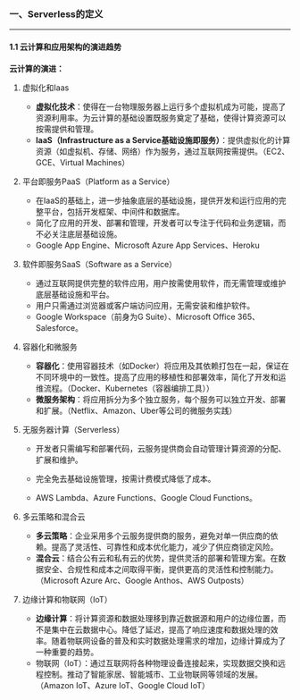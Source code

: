 ### 一、Serverless的定义

---

#### 1.1 云计算和应用架构的演进趋势

**云计算的演进：**

1. 虚拟化和Iaas

   - **虚拟化技术**：使得在一台物理服务器上运行多个虚拟机成为可能，提高了资源利用率。为云计算的基础设置既服务奠定了基础，使得计算资源可以按需提供和管理。
   - **IaaS（Infrastructure as a Service基础设施即服务）**：提供虚拟化的计算资源（如虚拟机、存储、网络）作为服务，通过互联网按需提供。（EC2、GCE、Virtual Machines）

2. 平台即服务PaaS（Platform as a Service）

   - 在IaaS的基础上，进一步抽象底层的基础设施，提供开发和运行应用的完整平台，包括开发框架、中间件和数据库。
   - 简化了应用的开发、部署和管理，开发者可以专注于代码和业务逻辑，而不必关注底层基础设施。
   - Google App Engine、Microsoft Azure App Services、Heroku

3. 软件即服务SaaS（Software as a Service）

   - 通过互联网提供完整的软件应用，用户按需使用软件，而无需管理或维护底层基础设施和平台。
   - 用户只需通过浏览器或客户端访问应用，无需安装和维护软件。
   - Google Workspace（前身为G Suite）、Microsoft Office 365、Salesforce。

4. 容器化和微服务

   - **容器化**：使用容器技术（如Docker）将应用及其依赖打包在一起，保证在不同环境中的一致性。提高了应用的移植性和部署效率，简化了开发和运维流程。（Docker、Kubernetes（容器编排工具））
   - **微服务架构**：将应用拆分为多个独立服务，每个服务可以独立开发、部署和扩展。（Netflix、Amazon、Uber等公司的微服务实践）

5. 无服务器计算（Serverless）

   - 开发者只需编写和部署代码，云服务提供商会自动管理计算资源的分配、扩展和维护。

   - 完全免去基础设施管理，按需计费模式降低了成本。
   - AWS Lambda、Azure Functions、Google Cloud Functions。

6. 多云策略和混合云

   - **多云策略**：企业采用多个云服务提供商的服务，避免对单一供应商的依赖。提高了灵活性、可靠性和成本优化能力，减少了供应商锁定风险。
   - **混合云**：结合公有云和私有云的优势，提供灵活的部署和管理方案。在数据安全、合规性和成本之间取得平衡，提供更高的灵活性和控制能力。（Microsoft Azure Arc、Google Anthos、AWS Outposts）

7. 边缘计算和物联网（IoT）

   - **边缘计算**：将计算资源和数据处理移到靠近数据源和用户的边缘位置，而不是集中在云数据中心。降低了延迟，提高了响应速度和数据处理的效率。随着物联网设备的普及和实时数据处理需求的增加，边缘计算成为了一种重要的趋势。
   - 物联网（IoT）：通过互联网将各种物理设备连接起来，实现数据交换和远程控制。推动了智能家居、智能城市、工业物联网等领域的发展。（Amazon IoT、Azure IoT、Google Cloud IoT）

















































































